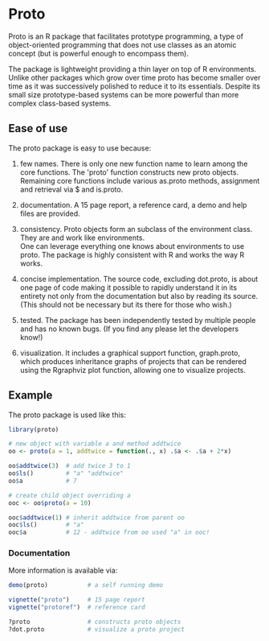 # Proto 

Proto is an R package that facilitates prototype
programming, a type of object-oriented programming that
does not use classes as an atomic concept (but is powerful
enough to encompass them).

The package is lightweight providing a thin layer on top of
R environments.  Unlike other packages which grow over time
proto has become smaller over time as it was successively
polished to reduce it to its essentials.  Despite its small
size prototype-based systems can be more powerful than more 
complex class-based systems.  

## Ease of use

The proto package is easy to use because:

1. few names. There is only one new function name to learn
among the core functions.  The 'proto' function constructs
new proto objects.  Remaining core functions include various
as.proto methods, assignment and retrieval via $ and
is.proto.

2. documentation. A 15 page report, a reference card, a demo
and help files are provided.

3.  consistency.  Proto objects form an subclass of the
environment class.  They are and work like environments.  
One can leverage everything one knows about environments 
to use proto.  The package is highly consistent with R and
works the way R works.

4. concise implementation.  The source code, excluding
dot.proto, is about one page of code making it possible to
rapidly understand it in its entirety not only from the
documentation but also by reading its source. (This should
not be necessary but its there for those who wish.)

5. tested.  The package has been independently tested by
multiple people and has no known bugs.  (If you find any
please let the developers know!)

6. visualization.  It includes a graphical support function,
graph.proto, which produces inheritance graphs of projects 
that can be rendered using the Rgraphviz plot function, 
allowing one to visualize projects.

## Example

The proto package is used like this:

```R
library(proto)

# new object with variable a and method addtwice
oo <- proto(a = 1, addtwice = function(., x) .$a <- .$a + 2*x)

oo$addtwice(3)  # add twice 3 to 1
oo$ls()         # "a" "addtwice"
oo$a            # 7

# create child object overriding a
ooc <- oo$proto(a = 10)

ooc$addtwice(1) # inherit addtwice from parent oo
ooc$ls()        # "a"
ooc$a           # 12 - addtwice from oo used "a" in ooc!
```

### Documentation

More information is available via:

```R
demo(proto)           # a self running demo

vignette("proto")     # 15 page report
vignette("protoref")  # reference card

?proto                # constructs proto objects
?dot.proto            # visualize a proto project
```
